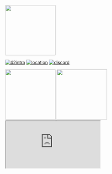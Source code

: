 <a href="https://github.com/gapoulai">
  <img height="160em" src="https://raw.githubusercontent.com/gapoulai/gapoulai/main/res/dance.gif">
</a>

[![42intra](https://shields.io/badge/gapoulai-black?logoColor=white&logo=42&style=for-the-badge)](https://profile.intra.42.fr/users/gapoulai)
[![location](https://shields.io/badge/lyon-black?logoColor=white&logo=google-maps&style=for-the-badge)](https://www.google.fr/maps/place/Lyon)
[![discord](https://shields.io/badge/gapoulai%231234-black?logoColor=white&logo=discord&style=for-the-badge)](https://discord.com/users/356080354030911489)

<a href="https://github.com/gapoulai">
  <img height="160em" src="https://github-readme-stats.vercel.app/api?username=gapoulai&theme=dark&count_private=true&hide_border=true&show_icons=true&include_all_commits=true&custom_title=GitHub+Stats">
  <img height="160em" src="https://github-readme-stats.vercel.app/api/wakatime?username=gapoulai&theme=dark&hide_border=true&layout=compact">
</a>

<iframe src="http://whatthecommit.com/index.txt"></iframe>
